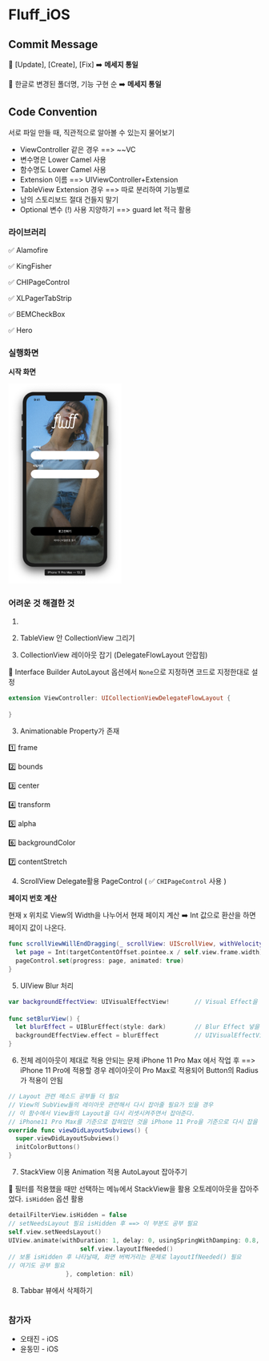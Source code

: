 # Fluff_iOS





## Commit Message

🔵 [Update], [Create], [Fix] ➡️ **메세지 통일**

🔵 한글로 변경된 폴더명, 기능 구현 순 ➡️ **메세지 통일**





## Code Convention

 서로 파일 만들 때, 직관적으로 알아볼 수 있는지 물어보기

* ViewController 같은 경우 ==> ~~VC
* 변수명은 Lower Camel 사용 
* 함수명도 Lower Camel 사용
* Extension 이름 ==> UIViewController+Extension
* TableView Extension 경우 ==> 따로 분리하여 기능별로
* 남의 스토리보드 절대 건들지 말기
* Optional 변수 (!) 사용 지양하기 ==> guard let 적극 활용





### 라이브러리

✅ Alamofire

✅ KingFisher

✅ CHIPageControl

✅ XLPagerTabStrip

✅ BEMCheckBox

✅ Hero



### 실행화면



**시작 화면**

<img src="./images/login.png" height="400px"/>







### 어려운 것 해결한 것

1. 

2. TableView 안 CollectionView 그리기
4. CollectionView 레이아웃 잡기 (DelegateFlowLayout 안잡힘)

🔵 Interface Builder AutoLayout 옵션에서 `None`으로 지정하면 코드로 지정한대로 설정

```swift
extension ViewController: UICollectionViewDelegateFlowLayout {
  
}
```



3. Animationable Property가 존재

1️⃣ frame

2️⃣ bounds

3️⃣ center

4️⃣ transform

5️⃣ alpha

6️⃣ backgroundColor

7️⃣ contentStretch



4. ScrollView Delegate활용 PageControl ( ✅ `CHIPageControl` 사용 )

**페이지 번호 계산**

 현재 x 위치로 View의 Width을 나누어서 현재 페이지 계산 ➡️ Int 값으로 환산을 하면 페이지 값이 나온다.

```swift
func scrollViewWillEndDragging(_ scrollView: UIScrollView, withVelocity velocity: CGPoint, targetContentOffset: UnsafeMutablePointer<CGPoint>) {
  let page = Int(targetContentOffset.pointee.x / self.view.frame.width)
  pageControl.set(progress: page, animated: true)
}
```



5. UIView Blur 처리

```swift
var backgroundEffectView: UIVisualEffectView!		// Visual Effect을 넣을 수 있는 View

func setBlurView() {
  let blurEffect = UIBlurEffect(style: dark) 		// Blur Effect 넣을 수 있는 것 생성
  backgroundEffectView.effect = blurEffect			// UIVisualEffectView에 Blur효과 적용
}
```



6. 전체 레이아웃이 제대로 적용 안되는 문제 iPhone 11 Pro Max 에서 작업 후 ==> iPhone 11 Pro에 적용할 경우 레이아웃이 Pro Max로 적용되어 Button의 Radius가 적용이 안됨

```swift
// Layout 관련 메소드 공부들 더 필요
// View의 SubView들의 레이아웃 관련해서 다시 잡아줄 필요가 있을 경우
// 이 함수에서 View들의 Layout을 다시 리셋시켜주면서 잡아준다.
// iPhone11 Pro Max를 기준으로 잡혀있던 것을 iPhone 11 Pro을 기준으로 다시 잡을 수 있게 해준다.
override func viewDidLayoutSubviews() {
  super.viewDidLayoutSubviews()
  initColorButtons()
}
```



7. StackView 이용 Animation 적용 AutoLayout 잡아주기

🔵 필터를 적용했을 때만 선택하는 메뉴에서 StackView을 활용 오토레이아웃을 잡아주었다. `isHidden` 옵션 활용

```swift
detailFilterView.isHidden = false
// setNeedsLayout 필요 isHidden 후 ==> 이 부분도 공부 필요
self.view.setNeedsLayout()
UIView.animate(withDuration: 1, delay: 0, usingSpringWithDamping: 0.8, initialSpringVelocity: 0, options: .curveEaseInOut, animations: {
                    self.view.layoutIfNeeded()
// 보통 isHidden 후 나타날때, 화면 버벅거리는 문제로 layoutIfNeeded() 필요
// 여기도 공부 필요
                }, completion: nil)
```



8. Tabbar 뷰에서 삭제하기

```

```





### 참가자

* 오태진 - iOS
* 윤동민 - iOS